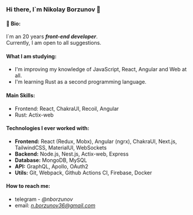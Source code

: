 ### Hi there, I`m Nikolay Borzunov 👋


#### 📝 Bio:

I`m an 20 years ***front-end developer***.  
Currently, I am open to all suggestions.


#### What I am studying:

- I'm improving my knowledge of JavaScript, React, Angular and Web at all.
- I'm learning Rust as a second programming language.

#### Main Skills:
- Frontend: React, ChakraUI, Recoil, Angular
- Rust: Actix-web

#### Technologies I ever worked with:
- **Frontend:** React (Redux, Mobx), Angular (ngrx), ChakraUI, Next.js, TailwindCSS, MaterialUI, WebSockets
- **Backend:** Node.js, Nest.js, Actix-web, Express
- **Database:** MongoDB, MySQL
- **API:** GraphQL, Apollo, OAuth2
- **Utils:** Git, Webpack, Github Actions CI, Firebase, Docker

#### How to reach me:

  - telegram - *@nborzunov*
  - email: *n.borzunov36@gmail.com*
